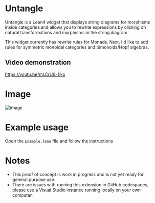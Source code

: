 # Untangle
Untangle is a Lean4 widget that displays string diagrams for morphisms inside categories and allows you to rewrite expressions by clicking on natural transformations and morphisms in the string diagram.

This widget currently has rewrite rules for Monads. Next, I'd like to add rules for symmetric monoidal categories and bimonoids/Hopf algebras.

## Video demonstration
https://youtu.be/mLCrU9-1jko

# Image
![image](https://github.com/dignissimus/Untangle/assets/18627392/54a6d3e9-969f-4b65-9f08-426431d5b68d)

# Example usage
Open the `Example.lean` file and follow the instructions

# Notes

* This proof of concept is work in progress and is not yet ready for general purpose use. 
* There are issues with running this extension in GitHub codespaces, please use a Visual Studio instance running locally on your own computer.
